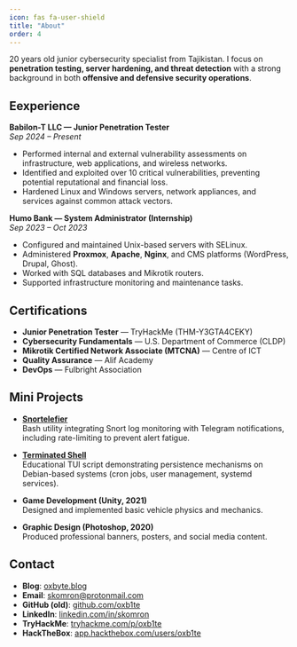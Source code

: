 ```yaml
---
icon: fas fa-user-shield
title: "About"
order: 4
---
```


20 years old junior cybersecurity specialist from Tajikistan. I focus on **penetration testing, server hardening, and threat detection** with a strong background in both **offensive and defensive security operations**.  
 
## Eexperience

**Babilon-T LLC — Junior Penetration Tester**  
*Sep 2024 – Present*  
- Performed internal and external vulnerability assessments on infrastructure, web applications, and wireless networks.  
- Identified and exploited over 10 critical vulnerabilities, preventing potential reputational and financial loss.  
- Hardened Linux and Windows servers, network appliances, and services against common attack vectors.  

**Humo Bank — System Administrator (Internship)**  
*Sep 2023 – Oct 2023*  
- Configured and maintained Unix-based servers with SELinux.  
- Administered **Proxmox**, **Apache**, **Nginx**, and CMS platforms (WordPress, Drupal, Ghost).  
- Worked with SQL databases and Mikrotik routers.  
- Supported infrastructure monitoring and maintenance tasks.  

## Certifications

- **Junior Penetration Tester** — TryHackMe (THM-Y3GTA4CEKY)  
- **Cybersecurity Fundamentals** — U.S. Department of Commerce (CLDP)  
- **Mikrotik Certified Network Associate (MTCNA)** — Centre of ICT  
- **Quality Assurance** — Alif Academy  
- **DevOps** — Fulbright Association  

## Mini Projects

- **[Snortelefier](https://github.com/oxb1te/snortelefier)**  
  Bash utility integrating Snort log monitoring with Telegram notifications, including rate-limiting to prevent alert fatigue.  

- **[Terminated Shell](https://github.com/oxb1te/terminatedshell)**  
  Educational TUI script demonstrating persistence mechanisms on Debian-based systems (cron jobs, user management, systemd services).  

- **Game Development (Unity, 2021)**  
  Designed and implemented basic vehicle physics and mechanics.  

- **Graphic Design (Photoshop, 2020)**  
  Produced professional banners, posters, and social media content.  

## Contact

- **Blog**: [oxbyte.blog](https://www.oxbyte.blog)  
- **Email**: [skomron@protonmail.com](mailto:skomron@protonmail.com)  
- **GitHub (old)**: [github.com/oxb1te](https://github.com/oxb1te)  
- **LinkedIn**: [linkedin.com/in/skomron](https://www.linkedin.com/in/skomron)  
- **TryHackMe**: [tryhackme.com/p/oxb1te](https://tryhackme.com/p/oxb1te)  
- **HackTheBox**: [app.hackthebox.com/users/oxb1te](https://app.hackthebox.com/users/oxb1te)  
